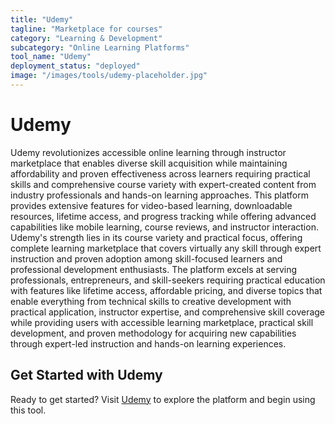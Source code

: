 ```yaml
---
title: "Udemy"
tagline: "Marketplace for courses"
category: "Learning & Development"
subcategory: "Online Learning Platforms"
tool_name: "Udemy"
deployment_status: "deployed"
image: "/images/tools/udemy-placeholder.jpg"
---
```


# Udemy

Udemy revolutionizes accessible online learning through instructor marketplace that enables diverse skill acquisition while maintaining affordability and proven effectiveness across learners requiring practical skills and comprehensive course variety with expert-created content from industry professionals and hands-on learning approaches. This platform provides extensive features for video-based learning, downloadable resources, lifetime access, and progress tracking while offering advanced capabilities like mobile learning, course reviews, and instructor interaction. Udemy's strength lies in its course variety and practical focus, offering complete learning marketplace that covers virtually any skill through expert instruction and proven adoption among skill-focused learners and professional development enthusiasts. The platform excels at serving professionals, entrepreneurs, and skill-seekers requiring practical education with features like lifetime access, affordable pricing, and diverse topics that enable everything from technical skills to creative development with practical application, instructor expertise, and comprehensive skill coverage while providing users with accessible learning marketplace, practical skill development, and proven methodology for acquiring new capabilities through expert-led instruction and hands-on learning experiences.
## Get Started with Udemy

Ready to get started? Visit [Udemy](https://udemy.com) to explore the platform and begin using this tool.
